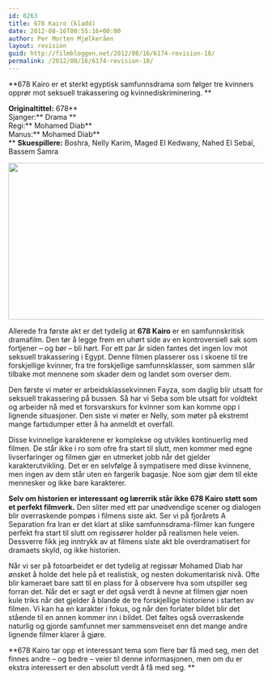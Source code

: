 ```yaml
---
id: 6263
title: 678 Kairo (kladd)
date: 2012-08-16T00:55:16+00:00
author: Per Morten Mjølkeråen
layout: revision
guid: http://filmbloggen.net/2012/08/16/6174-revision-18/
permalink: /2012/08/16/6174-revision-18/
---
```

**678 Kairo er et sterkt egyptisk samfunnsdrama som følger tre kvinners opprør mot seksuell trakassering og kvinnediskriminering. **

**Originaltittel:** 678**  
Sjanger:** Drama **  
Regi:** Mohamed Diab**  
Manus:** Mohamed Diab**  
** **Skuespillere:** Boshra, Nelly Karim, Maged El Kedwany, Nahed El Sebaï, Bassem Samra

<a href="http://filmbloggen.net/?attachment_id=6178" rel="attachment wp-att-6178"><img class="alignnone size-large wp-image-6178" src="http://filmbloggen.net/wp-content/uploads//2012/08/11-002-620x310.jpg" alt="" width="620" height="310" /><br /> </a>

Allerede fra første akt er det tydelig at **678 Kairo** er en samfunnskritisk dramafilm. Den tør å legge frem en uhørt side av en kontroversiell sak som fortjener &#8211; og bør &#8211; bli hørt. For ett par år siden fantes det ingen lov mot seksuell trakassering i Egypt. Denne filmen plasserer oss i skoene til tre forskjellige kvinner, fra tre forskjellige samfunnsklasser, som sammen slår tilbake mot mennene som skader dem og landet som overser dem.

Den første vi møter er arbeidsklassekvinnen Fayza, som daglig blir utsatt for seksuell trakassering på bussen. Så har vi Seba som ble utsatt for voldtekt og arbeider nå med et forsvarskurs for kvinner som kan komme opp i lignende situasjoner. Den siste vi møter er Nelly, som møter på ekstremt mange fartsdumper etter å ha anmeldt et overfall.

Disse kvinnelige karakterene er komplekse og utvikles kontinuerlig med filmen. De står ikke i ro som ofre fra start til slutt, men kommer med egne livserfaringer og filmen gjør en utmerket jobb når det gjelder karakterutvikling. Det er en selvfølge å sympatisere med disse kvinnene, men ingen av dem står uten en fargerik bagasje. Noe som gjør dem til ekte mennesker og ikke bare karakterer.

**Selv om historien er interessant og lærerrik står ikke 678 Kairo støtt som et perfekt filmverk.** Den sliter med ett par unødvendige scener og dialogen blir overraskende pompøs i filmens siste akt. Ser vi på fjorårets A Separation fra Iran er det klart at slike samfunnsdrama-filmer kan fungere perfekt fra start til slutt om regissører holder på realismen hele veien. Dessverre fikk jeg inntrykk av at filmens siste akt ble overdramatisert for dramaets skyld, og ikke historien.

Når vi ser på fotoarbeidet er det tydelig at regissør Mohamed Diab har ønsket å holde det hele på et realistisk, og nesten dokumentarisk nivå. Ofte blir kameraet bare satt til en plass for å observere hva som utspiller seg forran det. Når det er sagt er det også verdt å nevne at filmen gjør noen kule triks når det gjelder å blande de tre forskjellige historiene i starten av filmen. Vi kan ha en karakter i fokus, og når den forlater bildet blir det stående til en annen kommer inn i bildet. Det føltes også overraskende naturlig og gjorde samfunnet mer sammensveiset enn det mange andre lignende filmer klarer å gjøre.

**678 Kairo tar opp et interessant tema som flere bør få med seg, men det finnes andre &#8211; og bedre &#8211; veier til denne informasjonen, men om du er ekstra interessert er den absolutt verdt å få med seg. **